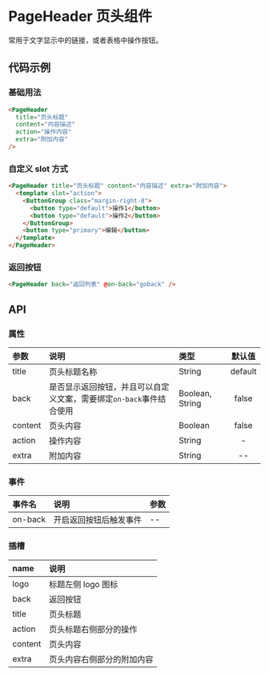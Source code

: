 # PageHeader 页头组件

常用于文字显示中的链接，或者表格中操作按钮。

## 代码示例

### 基础用法

```html
<PageHeader
  title="页头标题"
  content="内容描述"
  action="操作内容"
  extra="附加内容"
/>
```

### 自定义 slot 方式

```html
<PageHeader title="页头标题" content="内容描述" extra="附加内容">
  <template slot="action">
    <ButtonGroup class="margin-right-8">
      <button type="default">操作1</button>
      <button type="default">操作2</button>
    </ButtonGroup>
    <button type="primary">编辑</button>
  </template>
</PageHeader>
```

### 返回按钮

```html
<PageHeader back="返回列表" @on-back="goback" />
```

## API

### 属性

| 参数    | 说明                                                                | 类型            | 默认值  |
| :------ | :------------------------------------------------------------------ | :-------------- | :-----: |
| title   | 页头标题名称                                                        | String          | default |
| back    | 是否显示返回按钮，并且可以自定义文案，需要绑定`on-back`事件结合使用 | Boolean, String |  false  |
| content | 页头内容                                                            | Boolean         |  false  |
| action  | 操作内容                                                            | String          |    -    |
| extra   | 附加内容                                                            | String          |   --    |

### 事件

| 事件名  | 说明                   | 参数 |
| :------ | :--------------------- | :--- |
| on-back | 开启返回按钮后触发事件 | --   |

### 插槽

| name    | 说明                       |
| :------ | :------------------------- |
| logo    | 标题左侧 logo 图标         |
| back    | 返回按钮                   |
| title   | 页头标题                   |
| action  | 页头标题右侧部分的操作     |
| content | 页头内容                   |
| extra   | 页头内容右侧部分的附加内容 |
